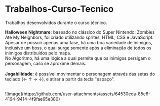 # Trabalhos-Curso-Tecnico
Trabalhos desenvolvidos durante o curso técnico. 

**Halloween Nightmare:** baseado no clássico do Super Nintendo: Zombies Ate My Neighbors, foi criado utilizando sprites, HTML, CSS e JavaScript.
<br/>Apesar de possuir apenas uma fase, há uma boa variedade de inimigos, inclusive um boss, o qual surge somente após a eliminação de todos os inimigos distribuídos pelo mapa.
<br/>No Algoritmo, há uma lógica a qual permite que os inimigos persigam o personagem, caso se aproxime demais. 
<br/><br/>**Jogabilidade:** é possível movimentar o personagem através das setas do teclado (← ↑ → ↓), e atirar a partir da tecla "espaço".

<br/>
![image](https://github.com/user-attachments/assets/64530eca-85e6-4164-9414-4f9fae65e380)




